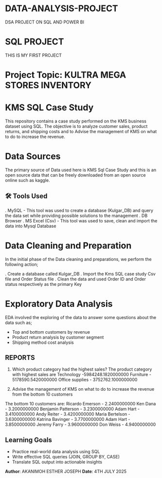# DATA-ANALYSIS-PROJECT
DSA PROJECT ON SQL AND POWER BI

# SQL PROJECT
THIS IS MY FIRST PROJECT

# Project Topic: KULTRA MEGA STORES INVENTORY

# KMS SQL Case Study

This repository contains a case study performed on the KMS business dataset using SQL. The objective is to analyze customer sales, product returns, and shipping costs and to Advise the management of KMS on what to do to increase the revenue.

# Data Sources
The primary source of Data used here is KMS Sql Case Study and this is an open source data that can be freely downloaded from an open source online such as kaggle.

## 🛠 Tools Used

.  MySQL - This tool was used to create a database (Kulgar_DB) and query the data set while providing possible solutions to the management
.  DB Browser
. MS Excel (Csv) - This tool was used to save, clean and import the data into Mysql Database

#  Data Cleaning and Preparation
In the initial phase of the Data cleaning and preparations, we perform the following action;

. Create a database called Kulgar_DB
. Import the Kms SQL case study Csv file and Order Status file
. Clean the data and used Order ID and Order status respectively as the primary Key

# Exploratory Data Analysis
EDA involved the exploring of the data to answer some questions about the data such as;

- Top and bottom customers by revenue
- Product return analysis by customer segment
- Shipping method cost analysis

##  REPORTS

1. Which product category had the highest sales?
   The product category with highest sales are 
   Technology -5984248.1820000000
    Furniture - 5178590.5420000000
    Office supplies - 3752762.1000000000

 2.  Advise the management of KMS on what to do to increase the revenue from the bottom
10 customers

The bottom 10 customers are:
Ricardo Emerson -	2.2400000000
Ken Dana -	3.2000000000
Benjamin Patterson -	3.2300000000
Adam Hart -	3.4100000000
Andy Reiter -	3.4200000000
Maria Bertelson -	3.6300000000
Katrina Bavinger -	3.7700000000
Adam Hart -	3.8500000000
Jeremy Farry -	3.9600000000
Don Weiss -	4.9400000000

##  Learning Goals

- Practice real-world data analysis using SQL
- Write effective SQL queries (JOIN, GROUP BY, CASE)
- Translate SQL output into actionable insights



**Author**: AKANIMOH ESTHER JOSEPH 
**Date**: 4TH JULY 2025
